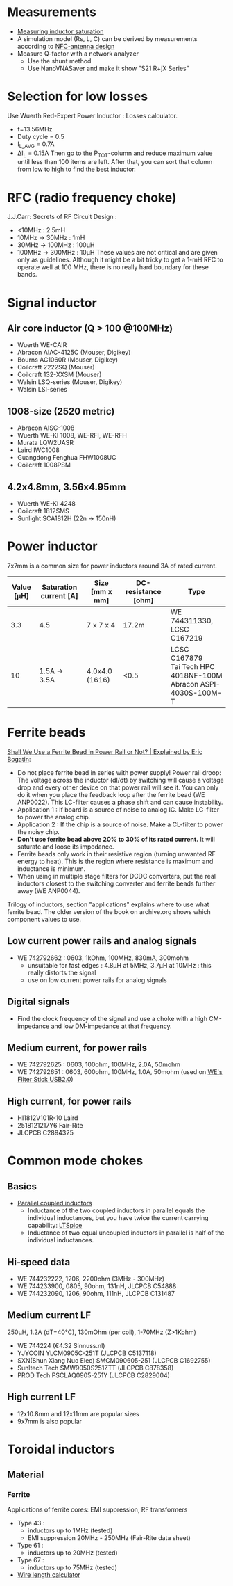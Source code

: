# Measurements
* [Measuring inductor saturation](http://www.vk2zay.net/article/200)
* A simulation model (Rs, L, C) can be derived by measurements according to [NFC-antenna design](../circuits/NFC-antenna_design/NFC-impedance-matching.ipynb)
* Measure Q-factor with a network analyzer
  * Use the shunt method
  * Use NanoVNASaver and make it show "S21 R+jX Series"

# Selection for low losses
Use Wuerth Red-Expert Power Inductor : Losses calculator.
* f=13.56MHz
* Duty cycle = 0.5
* I<sub>L_AVG</sub> = 0.7A
* ΔI<sub>L</sub> = 0.15A
Then go to the P<sub>TOT</sub>-column and reduce maximum value until less than 100 items are left.  After that, you can sort that column from low to high to find the best inductor.

# RFC (radio frequency choke)
J.J.Carr: Secrets of RF Circuit Design :
* <10MHz : 2.5mH
* 10MHz -> 30MHz : 1mH
* 30MHz -> 100MHz : 100µH
* 100MHz -> 300MHz : 10µH
These values are not critical and are given only as guidelines. Although it might be a bit tricky to get a 1-mH RFC to operate well at 100 MHz, there is no really hard boundary for these bands.

# Signal inductor
## Air core inductor (Q > 100 @100MHz)
* Wuerth WE-CAIR
* Abracon AIAC-4125C (Mouser, Digikey)
* Bourns AC1060R (Mouser, Digikey)
* Coilcraft 2222SQ (Mouser)
* Coilcraft 132-XXSM (Mouser)
* Walsin LSQ-series (Mouser, Digikey)
* Walsin LSI-series

## 1008-size (2520 metric)
* Abracon AISC-1008
* Wuerth WE-KI 1008, WE-RFI, WE-RFH
* Murata LQW2UASR
* Laird IWC1008
* Guangdong Fenghua FHW1008UC
* Coilcraft 1008PSM

## 4.2x4.8mm, 3.56x4.95mm
* Wuerth WE-KI 4248
* Coilcraft 1812SMS
* Sunlight SCA1812H (22n -> 150nH)


# Power inductor
7x7mm is a common size for power inductors around 3A of rated current.

| Value [µH] | Saturation current [A] | Size [mm x mm] | DC-resistance [ohm] | Type |
|------------|--------------------|------|---------------|------|
| 3.3 | 4.5 | 7 x 7 x 4 | 17.2m | WE 744311330, LCSC C167219 |
| 10 | 1.5A -> 3.5A | 4.0x4.0 (1616) | <0.5 | LCSC C167879 <br/>Tai Tech HPC 4018NF-100M<br/>Abracon ASPI-4030S-100M-T |

# Ferrite beads
[Shall We Use a Ferrite Bead in Power Rail or Not? | Explained by Eric Bogatin](https://youtu.be/HaLMjVkKYMw?t=267):
  * Do not place ferrite bead in series with power supply!  Power rail droop: The voltage across the inductor (dI/dt) by switching will cause a voltage drop and every other device on that power rail will see it.  You can only do it when you place the feedback loop after the ferrite bead (WE ANP0022).  This LC-filter causes a phase shift and can cause instability.
  * Application 1 : If board is a source of noise to analog IC.  Make LC-filter to power the analog chip.
  * Application 2 : If the chip is a source of noise.  Make a CL-filter to power the noisy chip.
  * **Don't use ferrite bead above 20% to 30% of its rated current.**  It will saturate and loose its impedance.
  * Ferrite beads only work in their resistive region (turning unwanted RF energy to heat).  This is the region where resistance is maximum and inductance is minimum.
  * When using in multiple stage filters for DCDC converters, put the real inductors closest to the switching converter and ferrite beads further away (WE ANP0044).

Trilogy of inductors, section "applications" explains where to use what ferrite bead.  The older version of the book on archive.org shows which component values to use.

## Low current power rails and analog signals
* WE 742792662 : 0603, 1kOhm, 100MHz, 830mA, 300mohm
  * unsuitable for fast edges : 4.8µH at 5MHz, 3.7µH at 10MHz : this really distorts the signal
  * use on low current power rails for analog signals

## Digital signals
* Find the clock frequency of the signal and use a choke with a high CM-impedance and low DM-impedance at that frequency.

## Medium current, for power rails
* WE 742792625 : 0603, 100ohm, 100MHz, 2.0A, 50mohm
* WE 742792651 : 0603, 600ohm, 100MHz, 1.0A, 50mohm (used on [WE's Filter Stick USB2.0](https://www.we-online.com/en/components/products/EMC_FILTER_BAGS_STICKS_USB_2_0_TYPA_FILTERSTICK))

## High current, for power rails
* HI1812V101R-10 Laird
* 2518121217Y6 Fair-Rite
* JLCPCB C2894325

# Common mode chokes
## Basics
* [Parallel coupled inductors](https://www.translatorscafe.com/unit-converter/en-US/calculator/mutual-inductance-parallel/)
  * Inductance of the two coupled inductors in parallel equals the individual inductances, but you have twice the current carrying capability: [LTSpice](../circuits/CM-choke/coupledInductors.asc)
  * Inductance of two equal uncoupled inductors in parallel is half of the individual inductances.

## Hi-speed data
* WE 744232222, 1206, 2200ohm (3MHz - 300MHz)
* WE 744233900, 0805, 90ohm, 131nH, JLCPCB C54888
* WE 744232090, 1206, 90ohm, 111nH, JLCPCB C131487

## Medium current LF
250µH, 1.2A (dT=40°C), 130mOhm (per coil), 1-70MHz (Z>1Kohm)

* WE 744224 (€4.32 Sinnuss.nl)
* YJYCOIN YLCM0905C-251T (JLCPCB C5137118)
* SXN(Shun Xiang Nuo Elec) SMCM090605-251 (JLCPCB C1692755)
* Sunltech Tech SMW9050S251ZTT (JLCPCB C878358)
* PROD Tech PSCLAQ0905-251Y (JLCPCB C2829004)

## High current LF
* 12x10.8mm and 12x11mm are popular sizes
* 9x7mm is also popular

# Toroidal inductors
## Material
### Ferrite
Applications of ferrite cores: EMI suppression, RF transformers

* Type 43 :
  * inductors up to 1MHz (tested)
  * EMI suppression 20MHz - 250MHz (Fair-Rite data sheet)
* Type 61 :
  * inductors up to 20MHz (tested)
* Type 67 :
  * inductors up to 75MHz (tested)
* [Wire length calculator](http://www.calculatoredge.com/electronics/coilwinding.htm#toroid)
